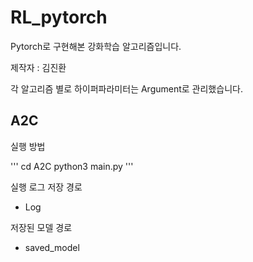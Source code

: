 # RL_pytorch

Pytorch로 구현해본 강화학습 알고리즘입니다.

제작자 : 김진환

각 알고리즘 별로 하이퍼파라미터는 Argument로 관리했습니다.

## A2C

실행 방법


'''
cd A2C
python3 main.py
'''

실행 로그 저장 경로

- Log

저장된 모델 경로

- saved_model


